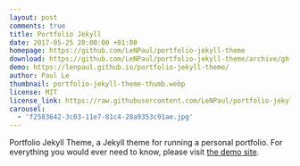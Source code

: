 ```yaml
---
layout: post
comments: true
title: Portfolio Jekyll
date: 2017-05-25 20:00:00 +01:00
homepage: https://github.com/LeNPaul/portfolio-jekyll-theme
download: https://github.com/LeNPaul/portfolio-jekyll-theme/archive/gh-pages.zip
demo: https://lenpaul.github.io/portfolio-jekyll-theme/
author: Paul Le
thumbnail: portfolio-jekyll-theme-thumb.webp
license: MIT
license_link: https://raw.githubusercontent.com/LeNPaul/portfolio-jekyll-theme/refs/heads/gh-pages/LICENSE.md
carousel:
  - 'f2583642-3c03-11e7-81c4-28a9353c91ae.jpg'
---
```


Portfolio Jekyll Theme, a Jekyll theme for running a personal portfolio. For everything you would ever need to know, please visit [the demo site](https://lenpaul.github.io/portfolio-jekyll-theme/).
